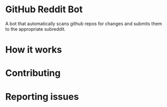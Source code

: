 # GitHub Reddit Bot

A bot that automatically scans github repos for changes and submits them to the appropriate subreddit.

# How it works

# Contributing

# Reporting issues
